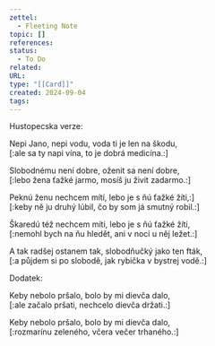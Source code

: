 ```yaml
---
zettel:
  - Fleeting Note
topic: []
references: 
status:
  - To Do
related: 
URL: 
type: "[[Card]]"
created: 2024-09-04
tags:
---
```

Hustopecska verze:

Nepi Jano, nepi vodu, voda ti je len na škodu,  
[:ale sa ty napi vína, to je dobrá medicína.:]

Slobodnému není dobre, oženit sa není dobre,  
[:lebo žena ťažké jarmo, mosíš ju živit zadarmo.:]

Peknú ženu nechcem mítí, lebo je s ňú ťažké žíti,:]  
[:keby ně ju druhý lúbil, čo by som já smutný robil.:]

Škaredú též nechcem míti, lebo je s ňú ťažké žíti,  
[:nemohl bych na ňu hledět, ani v noci u něj ležet.:]

A tak radšej ostanem tak, slobodňučký jako ten fták,  
[:a půjdem si po slobodě, jak rybička v bystrej vodě.:]


Dodatek:

Keby nebolo pršalo, bolo by mi dievča dalo,  
[:ale začalo pršati, nechcelo dievča držati.:]

Keby nebolo pršalo, bolo by mi dievča dalo,  
[:rozmarínu zeleného, včera večer trhaného.:]


